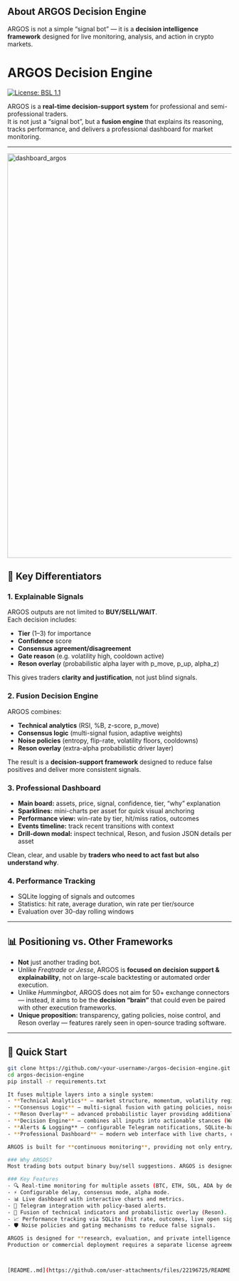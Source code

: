 ## About ARGOS Decision Engine

ARGOS is not a simple “signal bot” — it is a **decision intelligence framework** designed for live monitoring, analysis, and action in crypto markets.  
# ARGOS Decision Engine

[![License: BSL 1.1](https://img.shields.io/badge/license-BSL%201.1-red)](LICENSE)

ARGOS is a **real-time decision-support system** for professional and semi-professional traders.  
It is not just a “signal bot”, but a **fusion engine** that explains its reasoning, tracks performance, and delivers a professional dashboard for market monitoring.

---
<img width="1890" height="909" alt="dashboard_argos" src="https://github.com/user-attachments/assets/cb50a7c3-6b1d-4596-803a-11e82443ba33" />

## 🚀 Key Differentiators

### 1. Explainable Signals
ARGOS outputs are not limited to **BUY/SELL/WAIT**.  
Each decision includes:
- **Tier** (1–3) for importance
- **Confidence** score
- **Consensus agreement/disagreement**
- **Gate reason** (e.g. volatility high, cooldown active)
- **Reson overlay** (probabilistic alpha layer with p_move, p_up, alpha_z)

This gives traders **clarity and justification**, not just blind signals.

### 2. Fusion Decision Engine
ARGOS combines:
- **Technical analytics** (RSI, %B, z-score, p_move)
- **Consensus logic** (multi-signal fusion, adaptive weights)
- **Noise policies** (entropy, flip-rate, volatility floors, cooldowns)
- **Reson overlay** (extra-alpha probabilistic driver layer)

The result is a **decision-support framework** designed to reduce false positives and deliver more consistent signals.

### 3. Professional Dashboard
- **Main board:** assets, price, signal, confidence, tier, “why” explanation  
- **Sparklines:** mini-charts per asset for quick visual anchoring  
- **Performance view:** win-rate by tier, hit/miss ratios, outcomes  
- **Events timeline:** track recent transitions with context  
- **Drill-down modal:** inspect technical, Reson, and fusion JSON details per asset  

Clean, clear, and usable by **traders who need to act fast but also understand why**.

### 4. Performance Tracking
- SQLite logging of signals and outcomes  
- Statistics: hit rate, average duration, win rate per tier/source  
- Evaluation over 30-day rolling windows

---

## 📊 Positioning vs. Other Frameworks
- **Not** just another trading bot.  
- Unlike *Freqtrade* or *Jesse*, ARGOS is **focused on decision support & explainability**, not on large-scale backtesting or automated order execution.  
- Unlike *Hummingbot*, ARGOS does not aim for 50+ exchange connectors — instead, it aims to be the **decision “brain”** that could even be paired with other execution frameworks.  
- **Unique proposition:** transparency, gating policies, noise control, and Reson overlay — features rarely seen in open-source trading software.

---

## 🔧 Quick Start

```bash
git clone https://github.com/<your-username>/argos-decision-engine.git
cd argos-decision-engine
pip install -r requirements.txt

It fuses multiple layers into a single system:
- **Technical Analytics** — market structure, momentum, volatility regimes, probability-of-move metrics.
- **Consensus Logic** — multi-signal fusion with gating policies, noise control, and signal cooldown.
- **Reson Overlay** — advanced probabilistic layer providing additional alpha signals and scenario drivers.
- **Decision Engine** — combines all inputs into actionable stances (WAIT, ADVICE, BIG, WHALE).
- **Alerts & Logging** — configurable Telegram notifications, SQLite-based analytics, full event history.
- **Professional Dashboard** — modern web interface with live charts, confidence metrics, and decision intelligence panels.

ARGOS is built for **continuous monitoring**, providing not only entry/exit signals but also a **systemic view**: how confident the model is, whether consensus supports the stance, and how volatility/noise policies shape decisions.

### Why ARGOS?
Most trading bots output binary buy/sell suggestions. ARGOS is designed as a **fusion engine**: it produces graded advice, contextual reasoning (tiers, consensus, gating reasons), and performance tracking over time. This makes it closer to a **real decision-support system** than a simple alert generator.

### Key Features
- 🔍 Real-time monitoring for multiple assets (BTC, ETH, SOL, ADA by default).  
- ⚡ Configurable delay, consensus mode, alpha mode.  
- 📊 Live dashboard with interactive charts and metrics.  
- 🔔 Telegram integration with policy-based alerts.  
- 🧠 Fusion of technical indicators and probabilistic overlay (Reson).  
- 📈 Performance tracking via SQLite (hit rate, outcomes, live open signals).  
- 🛡️ Noise policies and gating mechanisms to reduce false signals.  

ARGOS is designed for **research, evaluation, and private intelligence workflows**.  
Production or commercial deployment requires a separate license agreement.



[README..md](https://github.com/user-attachments/files/22196725/README.md)


